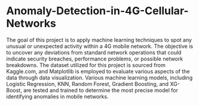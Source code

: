 # Anomaly-Detection-in-4G-Cellular-Networks
The goal of this project is to apply machine learning techniques to spot any unusual or unexpected activity within a 4G mobile network. The objective is to uncover any deviations from standard network operations that could indicate security breaches, performance problems, or possible network breakdowns. The dataset utilized for this project is sourced from Kaggle.com, and Matplotlib is employed to evaluate various aspects of the data through data visualization. Various machine learning models, including Logistic Regression, KNN, Random Forest, Gradient Boosting, and XG-Boost, are tested and trained to determine the most precise model for identifying anomalies in mobile networks.
